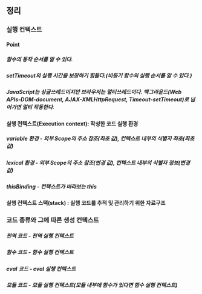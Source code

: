 ## 정리
### 실행 컨텍스트
#### Point
##### 함수의 동작 순서를 알 수 있다.
##### setTimeout의 실행 시간을 보장하기 힘들다.(비동기 함수의 실행 순서를 알 수 있다.)
##### JavaScript는 싱글쓰레드이지만 브라우저는 멀티쓰레드이다. 백그라운드(Web APIs-DOM-document, AJAX-XMLHttpRequest, Timeout-setTimeout)로 넘어가면 멀티 작동한다.

#### 실행 컨텍스트(Execution context): 작성한 코드 실행 환경
##### variable 환경 - 외부 Scope의 주소 참조(최초 값), 컨텍스트 내부의 식별자 최초(최초 값)
##### lexical 환경 - 외부 Scope의 주소 참조(변경 값), 컨텍스트 내부의 식별자 정보(변경 값)
##### thisBinding - 컨텍스트가 바라보는 this

#### 실행 컨텍스트 스택(stack) : 실행 코드를 추적 및 관리하기 위한 자료구조

### 코드 종류와 그에 따른 생성 컨텍스트
##### 전역 코드 - 전역 실행 컨텍스트
##### 함수 코드 - 함수 실행 컨텍스트
##### eval 코드 - eval 실행 컨텍스트
##### 모듈 코드 - 모듈 실행 컨텍스트(모듈 내부에 함수가 있다면 함수 실행 컨텍스트)